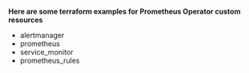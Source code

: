 **Here are some terraform examples for Prometheus Operator custom resources**

* alertmanager
* prometheus
* service_monitor
* prometheus_rules
